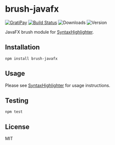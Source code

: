# brush-javafx

[![GratiPay](https://img.shields.io/gratipay/user/alexgorbatchev.svg)](https://gratipay.com/alexgorbatchev/)
[![Build Status](https://travis-ci.org/syntaxhighlighter/brush-javafx.svg)](https://travis-ci.org/syntaxhighlighter/brush-javafx)
![Downloads](https://img.shields.io/npm/dm/brush-javafx.svg)
![Version](https://img.shields.io/npm/v/brush-javafx.svg)

JavaFX brush module for [SyntaxHighlighter](https://github.com/syntaxhighlighter/syntaxhighlighter).

## Installation

```
npm install brush-javafx
```

## Usage

Please see [SyntaxHighlighter](https://github.com/syntaxhighlighter/syntaxhighlighter) for usage instructions.

## Testing

```
npm test
```

## License

MIT
